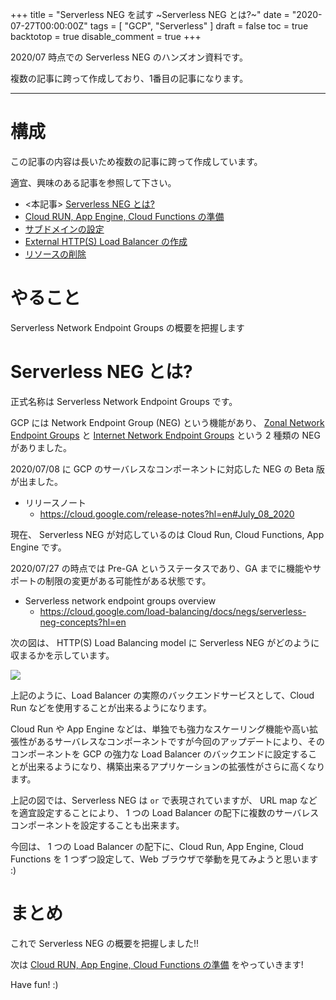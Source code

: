 +++
title = "Serverless NEG を試す ~Serverless NEG とは?~"
date = "2020-07-27T00:00:00Z"
tags = [
    "GCP",
    "Serverless"
]
draft = false
toc = true
backtotop = true
disable_comment = true
+++

2020/07 時点での Serverless NEG のハンズオン資料です。

複数の記事に跨って作成しており、1番目の記事になります。

<!--more-->
---

# 構成

この記事の内容は長いため複数の記事に跨って作成しています。

適宜、興味のある記事を参照して下さい。

+ <本記事> [Serverless NEG とは?](https://iganari.github.io/blog/2020-07-27_try-serverless-neg-00/)
+ [Cloud RUN, App Engine, Cloud Functions の準備](https://iganari.github.io/blog/2020-07-27_try-serverless-neg-01/)
+ [サブドメインの設定](https://iganari.github.io/blog/2020-07-27_try-serverless-neg-02/)
+ [External HTTP(S) Load Balancer の作成](https://iganari.github.io/blog/2020-07-27_try-serverless-neg-03/)
+ [リソースの削除](https://iganari.github.io/blog/2020-07-27_try-serverless-neg-04/)

# やること

Serverless Network Endpoint Groups の概要を把握します

# Serverless NEG とは?

正式名称は Serverless Network Endpoint Groups です。

GCP には Network Endpoint Group (NEG) という機能があり、 [Zonal Network Endpoint Groups](https://cloud.google.com/load-balancing/docs/negs/zonal-neg-concepts?hl=en) と [Internet Network Endpoint Groups](https://cloud.google.com/load-balancing/docs/negs/internet-neg-concepts?hl=en) という 2 種類の NEG がありました。

2020/07/08 に GCP のサーバレスなコンポーネントに対応した NEG の Beta 版が出ました。

+ リリースノート
  + https://cloud.google.com/release-notes?hl=en#July_08_2020

現在、 Serverless NEG が対応しているのは Cloud Run, Cloud Functions, App Engine です。

2020/07/27 の時点では Pre-GA というステータスであり、GA までに機能やサポートの制限の変更がある可能性がある状態です。

+ Serverless network endpoint groups overview
  + https://cloud.google.com/load-balancing/docs/negs/serverless-neg-concepts?hl=en

次の図は、 HTTP(S) Load Balancing model に Serverless NEG がどのように収まるかを示しています。

![](https://cloud.google.com/load-balancing/images/lb-serverless-simple.svg?hl=en)

上記のように、Load Balancer の実際のバックエンドサービスとして、Cloud Run などを使用することが出来るようになります。

Cloud Run や App Engine などは、単独でも強力なスケーリング機能や高い拡張性があるサーバレスなコンポーネントですが今回のアップデートにより、そのコンポーネントを GCP の強力な Load Balancer のバックエンドに設定することが出来るようになり、構築出来るアプリケーションの拡張性がさらに高くなります。


上記の図では、Serverless NEG は `or` で表現されていますが、 URL map などを適宜設定することにより、 1 つの Load Balancer の配下に複数のサーバレスコンポーネントを設定することも出来ます。

今回は、 1 つの Load Balancer の配下に、Cloud Run, App Engine, Cloud Functions を 1 つずつ設定して、Web ブラウザで挙動を見てみようと思います :) 


# まとめ

これで Serverless NEG の概要を把握しました!!

次は [Cloud RUN, App Engine, Cloud Functions の準備](https://iganari.github.io/blog/2020-07-27_try-serverless-neg-01/) をやっていきます!

Have fun! :)
